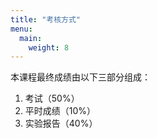 ```yaml
---
title: "考核方式"
menu:
  main:
    weight: 8
---
```


本课程最终成绩由以下三部分组成：

1. 考试（50%）
1. 平时成绩（10%）
1. 实验报告（40%）
